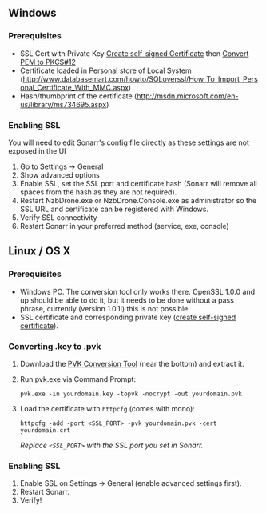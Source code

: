 ## Windows ##

### Prerequisites ###
- SSL Cert with Private Key [Create self-signed Certificate](http://www.selfsignedcertificate.com/) then [Convert PEM to PKCS#12](https://www.sslshopper.com/ssl-converter.html)
- Certificate loaded in Personal store of Local System (http://www.databasemart.com/howto/SQLoverssl/How_To_Import_Personal_Certificate_With_MMC.aspx)
- Hash/thumbprint of the certificate (http://msdn.microsoft.com/en-us/library/ms734695.aspx)

### Enabling SSL ###
You will need to edit Sonarr's config file directly as these settings are not exposed in the UI

1. Go to Settings -> General
2. Show advanced options
3. Enable SSL, set the SSL port and certificate hash (Sonarr will remove all spaces from the hash as they are not required).
4. Restart NzbDrone.exe or NzbDrone.Console.exe as administrator so the SSL URL and certificate can be registered with Windows.
5. Verify SSL connectivity
6. Restart Sonarr in your preferred method (service, exe, console)

## Linux / OS X ##

### Prerequisites ###
- Windows PC. The conversion tool only works there. OpenSSL 1.0.0 and up should be able to do it, but it needs to be done without a pass phrase, currently (version 1.0.1l) this is not possible.
- SSL certificate and corresponding private key ([create self-signed certificate](http://www.selfsignedcertificate.com/)).

### Converting .key to .pvk ###

  1. Download the [PVK Conversion Tool](http://www.drh-consultancy.demon.co.uk/pvk.html) (near the bottom) and extract it.

  3. Run pvk.exe via Command Prompt:

     `pvk.exe -in yourdomain.key -topvk -nocrypt -out yourdomain.pvk`

  4. Load the certificate with `httpcfg` (comes with mono): 

     `httpcfg -add -port <SSL_PORT> -pvk yourdomain.pvk -cert yourdomain.crt`

     *Replace `<SSL_PORT>` with the SSL port you set in Sonarr.*

### Enabling SSL ###

1. Enable SSL on Settings -> General (enable advanced settings first).
2. Restart Sonarr.
3. Verify!